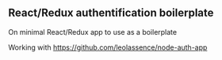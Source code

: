## React/Redux authentification boilerplate
On minimal React/Redux app to use as a boilerplate

Working with https://github.com/leolassence/node-auth-app
